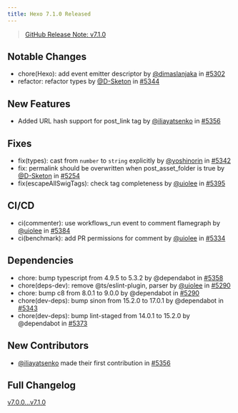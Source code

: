 ```yaml
---
title: Hexo 7.1.0 Released
---
```


> [GitHub Release Note: v7.1.0](https://github.com/hexojs/hexo/releases/tag/v7.1.0)

## Notable Changes

* chore(Hexo): add event emitter descriptor by [@dimaslanjaka] in [#5302](https://github.com/hexojs/hexo/pull/5302)
* refactor: refactor types by [@D-Sketon] in [#5344](https://github.com/hexojs/hexo/pull/5344)

## New Features

* Added URL hash support for post_link tag by [@iliayatsenko] in [#5356](https://github.com/hexojs/hexo/pull/5356)

## Fixes

* fix(types): cast from `number` to `string` explicitly by [@yoshinorin] in [#5342](https://github.com/hexojs/hexo/pull/5342)
* fix: permalink should be overwritten when post_asset_folder is true by [@D-Sketon] in [#5254](https://github.com/hexojs/hexo/pull/5254)
* fix(escapeAllSwigTags): check tag completeness by [@uiolee] in [#5395](https://github.com/hexojs/hexo/pull/5395)

## CI/CD

* ci(commenter): use workflows_run event to comment flamegraph by [@uiolee] in [#5384](https://github.com/hexojs/hexo/pull/5384)
* ci(benchmark): add PR permissions for comment by [@uiolee] in [#5334](https://github.com/hexojs/hexo/pull/5334)

## Dependencies

* chore: bump typescript from 4.9.5 to 5.3.2 by @dependabot in [#5358](https://github.com/hexojs/hexo/pull/5358)
* chore(deps-dev): remove @ts/eslint-plugin, parser by [@uiolee] in [#5290](https://github.com/hexojs/hexo/pull/5290)
* chore: bump c8 from 8.0.1 to 9.0.0 by @dependabot in [#5290](https://github.com/hexojs/hexo/pull/5391)
* chore(dev-deps): bump sinon from 15.2.0 to 17.0.1 by @dependabot in [#5343](https://github.com/hexojs/hexo/pull/5343)
* chore(dev-deps): bump lint-staged from 14.0.1 to 15.2.0 by @dependabot in [#5373](https://github.com/hexojs/hexo/pull/5373)

## New Contributors

* [@iliayatsenko] made their first contribution in [#5356](https://github.com/hexojs/hexo/pull/5356)

## Full Changelog

[v7.0.0...v7.1.0](https://github.com/hexojs/hexo/compare/v7.0.0...v7.1.0)

[@uiolee]: https://github.com/uiolee
[@iliayatsenko]: https://github.com/iliayatsenko
[@D-Sketon]: https://github.com/D-Sketon
[@dimaslanjaka]: https://github.com/dimaslanjaka
[@yoshinorin]: https://github.com/yoshinorin
